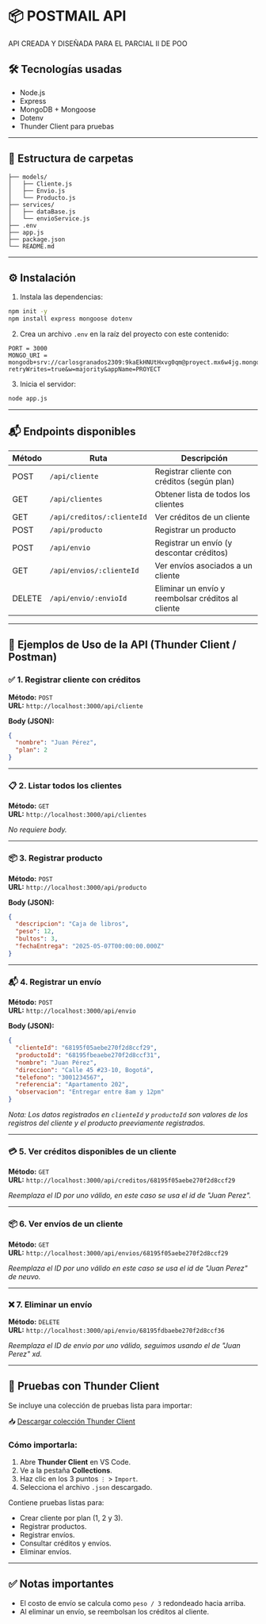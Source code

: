 # 📦 POSTMAIL API

API CREADA Y DISEÑADA PARA EL PARCIAL II DE POO

## 🛠 Tecnologías usadas

- Node.js
- Express
- MongoDB + Mongoose
- Dotenv
- Thunder Client para pruebas

---

## 📁 Estructura de carpetas

```
├── models/
│   ├── Cliente.js
│   ├── Envio.js
│   └── Producto.js
├── services/
│   ├── dataBase.js
│   └── envioService.js
├── .env
├── app.js
├── package.json
└── README.md
```

---

## ⚙️ Instalación

1. Instala las dependencias:

```bash
npm init -y
npm install express mongoose dotenv

```

2. Crea un archivo `.env` en la raíz del proyecto con este contenido:

```
PORT = 3000
MONGO_URI = mongodb+srv://carlosgranados2309:9kaEkHNUtHxvg0qm@proyect.mx6w4jg.mongodb.net/?retryWrites=true&w=majority&appName=PROYECT
```

3. Inicia el servidor:

```bash
node app.js
```

---

## 📬 Endpoints disponibles

| Método | Ruta                            | Descripción                                       |
|--------|----------------------------------|---------------------------------------------------|
| POST   | `/api/cliente`                  | Registrar cliente con créditos (según plan)       |
| GET    | `/api/clientes`                 | Obtener lista de todos los clientes               |
| GET    | `/api/creditos/:clienteId`      | Ver créditos de un cliente                        |
| POST   | `/api/producto`                 | Registrar un producto                             |
| POST   | `/api/envio`                    | Registrar un envío (y descontar créditos)         |
| GET    | `/api/envios/:clienteId`        | Ver envíos asociados a un cliente                 |
| DELETE | `/api/envio/:envioId`           | Eliminar un envío y reembolsar créditos al cliente|

---

## 📌 Ejemplos de Uso de la API (Thunder Client / Postman)

### ✅ 1. Registrar cliente con créditos

**Método:** `POST`  
**URL:** `http://localhost:3000/api/cliente`

**Body (JSON):**
```json
{
  "nombre": "Juan Pérez",
  "plan": 2
}
```

---

### 📋 2. Listar todos los clientes

**Método:** `GET`  
**URL:** `http://localhost:3000/api/clientes`

_No requiere body._

---

### 📦 3. Registrar producto

**Método:** `POST`  
**URL:** `http://localhost:3000/api/producto`

**Body (JSON):**
```json
{
  "descripcion": "Caja de libros",
  "peso": 12,
  "bultos": 3,
  "fechaEntrega": "2025-05-07T00:00:00.000Z"
}
```

---

### 📬 4. Registrar un envío

**Método:** `POST`  
**URL:** `http://localhost:3000/api/envio`

**Body (JSON):**
```json
{
  "clienteId": "68195f05aebe270f2d8ccf29",
  "productoId": "68195fbeaebe270f2d8ccf31",
  "nombre": "Juan Pérez",
  "direccion": "Calle 45 #23-10, Bogotá",
  "telefono": "3001234567",
  "referencia": "Apartamento 202",
  "observacion": "Entregar entre 8am y 12pm"
}
```

_Nota: Los datos registrados en `clienteId` y `productoId` son valores de los registros del cliente y el producto preeviamente registrados._

---

### 💳 5. Ver créditos disponibles de un cliente

**Método:** `GET`  
**URL:** `http://localhost:3000/api/creditos/68195f05aebe270f2d8ccf29`

_Reemplaza el ID por uno válido, en este caso se usa el id de "Juan Perez"._

---

### 📦 6. Ver envíos de un cliente

**Método:** `GET`  
**URL:** `http://localhost:3000/api/envios/68195f05aebe270f2d8ccf29`

_Reemplaza el ID por uno válido en este caso se usa el id de "Juan Perez" de neuvo._

---

### ❌ 7. Eliminar un envío

**Método:** `DELETE`  
**URL:** `http://localhost:3000/api/envio/68195fdbaebe270f2d8ccf36`

_Reemplaza el ID de envio por uno válido, seguimos usando el de "Juan Perez" xd._

---

## 🧪 Pruebas con Thunder Client

Se incluye una colección de pruebas lista para importar:

📥 [Descargar colección Thunder Client](https://drive.google.com/uc?export=download&id=1EElEtNIMrOuewiVzesWDfvHuYX7tIyQi
)

### Cómo importarla:

1. Abre **Thunder Client** en VS Code.
2. Ve a la pestaña **Collections**.
3. Haz clic en los 3 puntos `⋮` > `Import`.
4. Selecciona el archivo `.json` descargado.

Contiene pruebas listas para:

- Crear cliente por plan (1, 2 y 3).
- Registrar productos.
- Registrar envíos.
- Consultar créditos y envíos.
- Eliminar envíos.

---

## ✅ Notas importantes

- El costo de envío se calcula como `peso / 3` redondeado hacia arriba.
- Al eliminar un envío, se reembolsan los créditos al cliente.